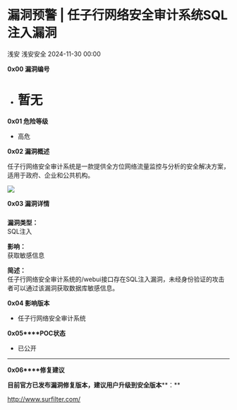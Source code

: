 #  漏洞预警 | 任子行网络安全审计系统SQL注入漏洞   
浅安  浅安安全   2024-11-30 00:00  
  
**0x00 漏洞编号**  
- # 暂无  
  
**0x01 危险等级**  
- 高危  
  
**0x02 漏洞概述**  
  
任子行网络安全审计系统是一款提供全方位网络流量监控与分析的安全解决方案，适用于政府、企业和公共机构。  
  
![](https://mmbiz.qpic.cn/sz_mmbiz_png/7stTqD182SVWUkxxltiaJdA3BTAAzJwUKNZBLqMzC7HYo6A21NdsM6qraN8AIwTjox9Dw0Vf1TDIeb1wsWys1Vw/640?wx_fmt=png&from=appmsg "")  
  
**0x03 漏洞详情**  
###   
  
**漏洞类型：**  
SQL注入  
  
**影响：**  
获取敏感信息  
  
**简述：**  
任子行网络安全审计系统的/webui接口存在SQL注入漏洞，未经身份验证的攻击者可以通过该漏洞获取数据库敏感信息。  
  
**0x04 影响版本**  
- 任子行网络安全审计系统  
  
**0x05****POC状态**  
- 已公开  
  
****  
**0x06****修复建议**  
  
**目前官方已发布漏洞修复版本，建议用户升级到安全版本****：**  
  
http://www.surfilter.com/  
  
  
  
